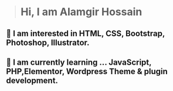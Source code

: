 > #  Hi, I am Alamgir Hossain
  
##  🌱 I am interested in HTML, CSS, Bootstrap, Photoshop, Illustrator.

##  🌱  I am currently learning ... JavaScript, PHP,Elementor, Wordpress Theme & plugin development.
